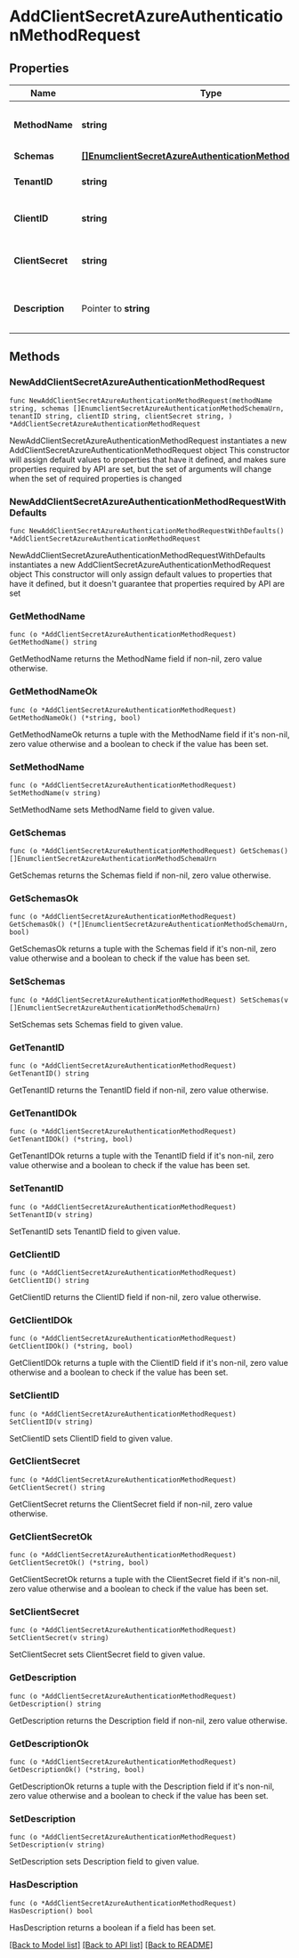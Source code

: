# AddClientSecretAzureAuthenticationMethodRequest

## Properties

Name | Type | Description | Notes
------------ | ------------- | ------------- | -------------
**MethodName** | **string** | Name of the new Azure Authentication Method | 
**Schemas** | [**[]EnumclientSecretAzureAuthenticationMethodSchemaUrn**](EnumclientSecretAzureAuthenticationMethodSchemaUrn.md) |  | 
**TenantID** | **string** | The tenant ID to use to authenticate. | 
**ClientID** | **string** | The client ID to use to authenticate. | 
**ClientSecret** | **string** | The client secret to use to authenticate. | 
**Description** | Pointer to **string** | A description for this Azure Authentication Method | [optional] 

## Methods

### NewAddClientSecretAzureAuthenticationMethodRequest

`func NewAddClientSecretAzureAuthenticationMethodRequest(methodName string, schemas []EnumclientSecretAzureAuthenticationMethodSchemaUrn, tenantID string, clientID string, clientSecret string, ) *AddClientSecretAzureAuthenticationMethodRequest`

NewAddClientSecretAzureAuthenticationMethodRequest instantiates a new AddClientSecretAzureAuthenticationMethodRequest object
This constructor will assign default values to properties that have it defined,
and makes sure properties required by API are set, but the set of arguments
will change when the set of required properties is changed

### NewAddClientSecretAzureAuthenticationMethodRequestWithDefaults

`func NewAddClientSecretAzureAuthenticationMethodRequestWithDefaults() *AddClientSecretAzureAuthenticationMethodRequest`

NewAddClientSecretAzureAuthenticationMethodRequestWithDefaults instantiates a new AddClientSecretAzureAuthenticationMethodRequest object
This constructor will only assign default values to properties that have it defined,
but it doesn't guarantee that properties required by API are set

### GetMethodName

`func (o *AddClientSecretAzureAuthenticationMethodRequest) GetMethodName() string`

GetMethodName returns the MethodName field if non-nil, zero value otherwise.

### GetMethodNameOk

`func (o *AddClientSecretAzureAuthenticationMethodRequest) GetMethodNameOk() (*string, bool)`

GetMethodNameOk returns a tuple with the MethodName field if it's non-nil, zero value otherwise
and a boolean to check if the value has been set.

### SetMethodName

`func (o *AddClientSecretAzureAuthenticationMethodRequest) SetMethodName(v string)`

SetMethodName sets MethodName field to given value.


### GetSchemas

`func (o *AddClientSecretAzureAuthenticationMethodRequest) GetSchemas() []EnumclientSecretAzureAuthenticationMethodSchemaUrn`

GetSchemas returns the Schemas field if non-nil, zero value otherwise.

### GetSchemasOk

`func (o *AddClientSecretAzureAuthenticationMethodRequest) GetSchemasOk() (*[]EnumclientSecretAzureAuthenticationMethodSchemaUrn, bool)`

GetSchemasOk returns a tuple with the Schemas field if it's non-nil, zero value otherwise
and a boolean to check if the value has been set.

### SetSchemas

`func (o *AddClientSecretAzureAuthenticationMethodRequest) SetSchemas(v []EnumclientSecretAzureAuthenticationMethodSchemaUrn)`

SetSchemas sets Schemas field to given value.


### GetTenantID

`func (o *AddClientSecretAzureAuthenticationMethodRequest) GetTenantID() string`

GetTenantID returns the TenantID field if non-nil, zero value otherwise.

### GetTenantIDOk

`func (o *AddClientSecretAzureAuthenticationMethodRequest) GetTenantIDOk() (*string, bool)`

GetTenantIDOk returns a tuple with the TenantID field if it's non-nil, zero value otherwise
and a boolean to check if the value has been set.

### SetTenantID

`func (o *AddClientSecretAzureAuthenticationMethodRequest) SetTenantID(v string)`

SetTenantID sets TenantID field to given value.


### GetClientID

`func (o *AddClientSecretAzureAuthenticationMethodRequest) GetClientID() string`

GetClientID returns the ClientID field if non-nil, zero value otherwise.

### GetClientIDOk

`func (o *AddClientSecretAzureAuthenticationMethodRequest) GetClientIDOk() (*string, bool)`

GetClientIDOk returns a tuple with the ClientID field if it's non-nil, zero value otherwise
and a boolean to check if the value has been set.

### SetClientID

`func (o *AddClientSecretAzureAuthenticationMethodRequest) SetClientID(v string)`

SetClientID sets ClientID field to given value.


### GetClientSecret

`func (o *AddClientSecretAzureAuthenticationMethodRequest) GetClientSecret() string`

GetClientSecret returns the ClientSecret field if non-nil, zero value otherwise.

### GetClientSecretOk

`func (o *AddClientSecretAzureAuthenticationMethodRequest) GetClientSecretOk() (*string, bool)`

GetClientSecretOk returns a tuple with the ClientSecret field if it's non-nil, zero value otherwise
and a boolean to check if the value has been set.

### SetClientSecret

`func (o *AddClientSecretAzureAuthenticationMethodRequest) SetClientSecret(v string)`

SetClientSecret sets ClientSecret field to given value.


### GetDescription

`func (o *AddClientSecretAzureAuthenticationMethodRequest) GetDescription() string`

GetDescription returns the Description field if non-nil, zero value otherwise.

### GetDescriptionOk

`func (o *AddClientSecretAzureAuthenticationMethodRequest) GetDescriptionOk() (*string, bool)`

GetDescriptionOk returns a tuple with the Description field if it's non-nil, zero value otherwise
and a boolean to check if the value has been set.

### SetDescription

`func (o *AddClientSecretAzureAuthenticationMethodRequest) SetDescription(v string)`

SetDescription sets Description field to given value.

### HasDescription

`func (o *AddClientSecretAzureAuthenticationMethodRequest) HasDescription() bool`

HasDescription returns a boolean if a field has been set.


[[Back to Model list]](../README.md#documentation-for-models) [[Back to API list]](../README.md#documentation-for-api-endpoints) [[Back to README]](../README.md)


